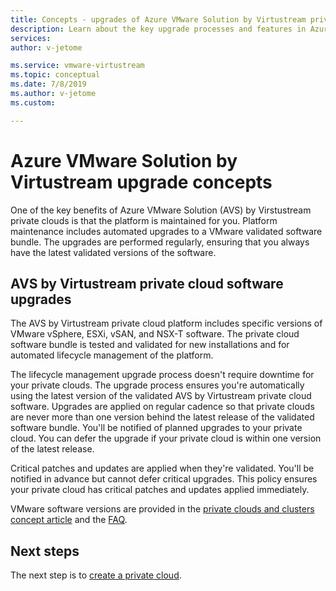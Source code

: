 ```yaml
---
title: Concepts - upgrades of Azure VMware Solution by Virtustream private clouds
description: Learn about the key upgrade processes and features in Azure VMware Solution by Virtustream.
services: 
author: v-jetome

ms.service: vmware-virtustream
ms.topic: conceptual
ms.date: 7/8/2019
ms.author: v-jetome 
ms.custom: 

---
```


# Azure VMware Solution by Virtustream upgrade concepts

One of the key benefits of Azure VMware Solution (AVS) by Virstustream private clouds is that the platform is maintained for you. Platform maintenance includes automated upgrades to a VMware validated software bundle. The upgrades are performed regularly, ensuring that you always have the latest validated versions of the software.

## AVS by Virtustream private cloud software upgrades

The AVS by Virtustream private cloud platform includes specific versions of VMware vSphere, ESXi, vSAN, and NSX-T software. The private cloud software bundle is tested and validated for new installations and for automated lifecycle management of the platform.

The lifecycle management upgrade process doesn't require downtime for your private clouds. The upgrade process ensures you're automatically using the latest version of the validated AVS by Virtustream private cloud software. Upgrades are applied on regular cadence so that private clouds are never more than one version behind the latest release of the validated software bundle. You'll be notified of planned upgrades to your private cloud. You can defer the upgrade if your private cloud is within one version of the latest release.

Critical patches and updates are applied when they're validated. You'll be notified in advance but cannot defer critical upgrades. This policy ensures your private cloud has critical patches and updates applied immediately.

VMware software versions are provided in the [private clouds and clusters concept article][concepts-private-clouds-clusters] and the [FAQ][faq].

## Next steps

The next step is to [create a private cloud][tutorials-create-private-cloud].

<!-- LINKS - external -->

<!-- LINKS - internal -->
[concepts-private-clouds-clusters]: ./concepts-private-clouds-clusters.md
[faq]: ./faq.md
[tutorials-create-private-cloud]: ./tutorials-create-private-cloud.md
